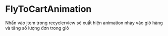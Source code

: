 # FlyToCartAnimation
Nhấn vào item trong recyclerview sẻ xuất hiện animation nhảy vào giỏ hàng và tăng số lượng đơn trong giỏ
